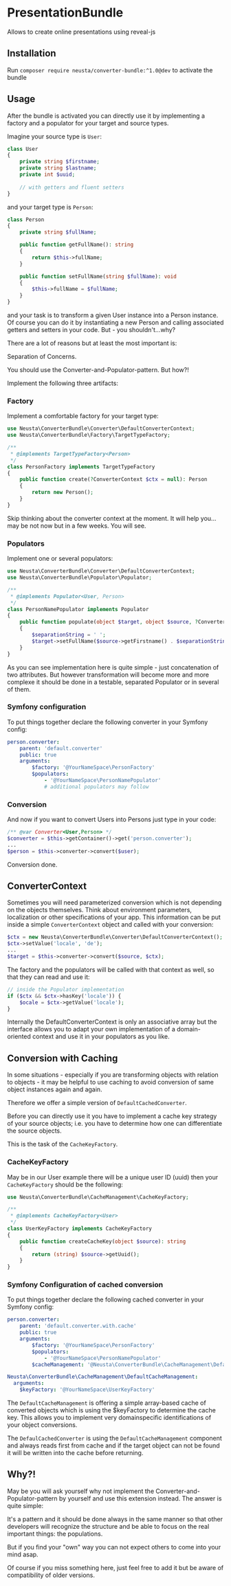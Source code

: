# PresentationBundle

Allows to create online presentations using reveal-js

## Installation

Run `composer require neusta/converter-bundle:^1.0@dev` to activate the bundle

## Usage

After the bundle is activated you can directly use it by implementing a factory and a populator for your target and
source types.

Imagine your source type is `User`:

```php
class User
{
    private string $firstname;
    private string $lastname;
    private int $uuid;
    
    // with getters and fluent setters
}
```

and your target type is `Person`:

```php
class Person
{
    private string $fullName;

    public function getFullName(): string
    {
        return $this->fullName;
    }

    public function setFullName(string $fullName): void
    {
        $this->fullName = $fullName;
    }
}
```

and your task is to transform a given User instance into a Person instance.
Of course you can do it by instantiating a new Person and calling associated getters and setters in your code.
But - you shouldn't...why?

There are a lot of reasons but at least the most important is:

Separation of Concerns.

You should use the Converter-and-Populator-pattern. But how?!

Implement the following three artifacts:

### Factory

Implement a comfortable factory for your target type:

```php
use Neusta\ConverterBundle\Converter\DefaultConverterContext;
use Neusta\ConverterBundle\Factory\TargetTypeFactory;

/**
 * @implements TargetTypeFactory<Person>
 */
class PersonFactory implements TargetTypeFactory
{
    public function create(?ConverterContext $ctx = null): Person
    {
        return new Person();
    }
}
```

Skip thinking about the converter context at the moment. It will help you...
may be not now but in a few weeks. You will see.

### Populators

Implement one or several populators:

```php
use Neusta\ConverterBundle\Converter\DefaultConverterContext;
use Neusta\ConverterBundle\Populator\Populator;

/**
 * @implements Populator<User, Person>
 */
class PersonNamePopulator implements Populator
{
    public function populate(object $target, object $source, ?ConverterContext $ctx = null): void
    {
        $separationString = ' ';
        $target->setFullName($source->getFirstname() . $separationString . $source->getLastname());
    }
}
```
As you can see implementation here is quite simple - just concatenation of two attributes.
But however transformation will become more and more complexe it should be done in a testable, 
separated Populator or in several of them.

### Symfony configuration
To put things together declare the following converter in your Symfony config:
```yaml
person.converter:
    parent: 'default.converter'
    public: true
    arguments:
        $factory: '@YourNameSpace\PersonFactory'
        $populators:
            - '@YourNameSpace\PersonNamePopulator'
            # additional populators may follow 
```

### Conversion
And now if you want to convert Users into Persons just type in your code:
```php
/** @var Converter<User,Person> */
$converter = $this->getContainer()->get('person.converter');
...
$person = $this->converter->convert($user);
```
Conversion done.

## ConverterContext
Sometimes you will need parameterized conversion which is not depending on the objects themselves.
Think about environment parameters, localization or other specifications of your app.
This information can be put inside a simple `ConverterContext` object and called with your conversion:

```php
$ctx = new Neusta\ConverterBundle\Converter\DefaultConverterContext();
$ctx->setValue('locale', 'de');
...
$target = $this->converter->convert($source, $ctx);
```
The factory and the populators will be called with that context as well, so that they can read and 
use it:
```php
// inside the Populator implementation
if ($ctx && $ctx->hasKey('locale')) {
    $ocale = $ctx->getValue('locale');
}
```
Internally the DefaultConverterContext is only an associative array but the interface allows you to adapt your own
implementation of a domain-oriented context and use it in your populators as you like.

## Conversion with Caching
In some situations - especially if you are transforming objects with relation to objects - it may be helpful
to use caching to avoid conversion of same object instances again and again.

Therefore we offer a simple version of `DefaultCachedConverter`.

Before you can directly use it you have to implement a cache key strategy of your source objects;
i.e. you have to determine how one can differentiate the source objects.

This is the task of the `CacheKeyFactory`.

### CacheKeyFactory

May be in our User example there will be a unique user ID (uuid) then your `CacheKeyFactory`
should be the following:
```php
use Neusta\ConverterBundle\CacheManagement\CacheKeyFactory;

/**
 * @implements CacheKeyFactory<User>
 */
class UserKeyFactory implements CacheKeyFactory
{
    public function createCacheKey(object $source): string
    {
        return (string) $source->getUuid();
    }
}
```

### Symfony Configuration of cached conversion
To put things together declare the following cached converter in your Symfony config:
```yaml
person.converter:
    parent: 'default.converter.with.cache'
    public: true
    arguments:
        $factory: '@YourNameSpace\PersonFactory'
        $populators:
            - '@YourNameSpace\PersonNamePopulator'
        $cacheManagement: '@Neusta\ConverterBundle\CacheManagement\DefaultCacheManagement'

Neusta\ConverterBundle\CacheManagement\DefaultCacheManagement:
  arguments:
    $keyFactory: '@YourNameSpace\UserKeyFactory'
```

The `DefaultCacheManagement` is offering a simple array-based cache of converted objects which is using the $keyFactory 
to determine the cache key. This allows you to implement very domainspecific identifications of your object conversions.

The `DefaulCachedConverter` is using the `DefaultCacheManagement` component and always reads first from cache and if the
target object can not be found it will be written into the cache before returning.

## Why?!
May be you will ask yourself why not implement the Converter-and-Populator-pattern by yourself and use this extension 
instead. The answer is quite simple: 

It's a pattern and it should be done always in the same manner so that other developers will recognize the structure 
and be able to focus on the real important things:
the populations.

But if you find your "own" way you can not expect others to come into your mind asap.

Of course if you miss something here, just feel free to add it but be aware of compatibility of older
versions.